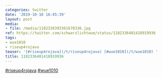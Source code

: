 ```yaml
---
categories: twitter
date: '2019-10-10 16:45:39'
layout: post
media:
- file: /media/1182336393361678336.jpg
ref: https://twitter.com/schwarzlichtwue/status/1182336401418919936
tags:
- wue1010
- riseup4rojava
teaser: '[#riseup4rojava](/t/riseup4rojava) [#wue1010](/t/wue1010) '
title: 1182336401418919936
---
```

[#riseup4rojava](/t/riseup4rojava) [#wue1010](/t/wue1010) 